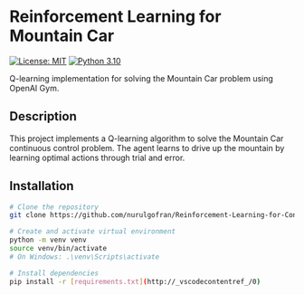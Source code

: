 # Reinforcement Learning for Mountain Car

[![License: MIT](https://img.shields.io/badge/License-MIT-yellow.svg)](https://opensource.org/licenses/MIT)
[![Python 3.10](https://img.shields.io/badge/python-3.10-blue.svg)](https://www.python.org/downloads/)

Q-learning implementation for solving the Mountain Car problem using OpenAI Gym.

## Description
This project implements a Q-learning algorithm to solve the Mountain Car continuous control problem. The agent learns to drive up the mountain by learning optimal actions through trial and error.

## Installation
```bash
# Clone the repository
git clone https://github.com/nurulgofran/Reinforcement-Learning-for-Continuous-Control--Solving-the-Mountain-Car.git

# Create and activate virtual environment
python -m venv venv
source venv/bin/activate  
# On Windows: .\venv\Scripts\activate

# Install dependencies
pip install -r [requirements.txt](http://_vscodecontentref_/0)
